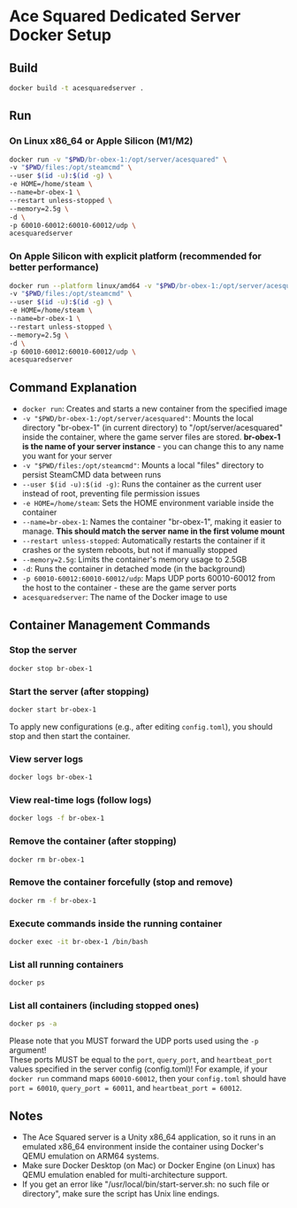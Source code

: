 # Ace Squared Dedicated Server Docker Setup

## Build

```bash
docker build -t acesquaredserver .
```

## Run

### On Linux x86_64 or Apple Silicon (M1/M2)
```bash
docker run -v "$PWD/br-obex-1:/opt/server/acesquared" \
-v "$PWD/files:/opt/steamcmd" \
--user $(id -u):$(id -g) \
-e HOME=/home/steam \
--name=br-obex-1 \
--restart unless-stopped \
--memory=2.5g \
-d \
-p 60010-60012:60010-60012/udp \
acesquaredserver
```

### On Apple Silicon with explicit platform (recommended for better performance)
```bash
docker run --platform linux/amd64 -v "$PWD/br-obex-1:/opt/server/acesquared" \
-v "$PWD/files:/opt/steamcmd" \
--user $(id -u):$(id -g) \
-e HOME=/home/steam \
--name=br-obex-1 \
--restart unless-stopped \
--memory=2.5g \
-d \
-p 60010-60012:60010-60012/udp \
acesquaredserver
```

## Command Explanation

- `docker run`: Creates and starts a new container from the specified image
- `-v "$PWD/br-obex-1:/opt/server/acesquared"`: Mounts the local directory "br-obex-1" (in current directory) to "/opt/server/acesquared" inside the container, where the game server files are stored. **br-obex-1 is the name of your server instance** - you can change this to any name you want for your server
- `-v "$PWD/files:/opt/steamcmd"`: Mounts a local "files" directory to persist SteamCMD data between runs
- `--user $(id -u):$(id -g)`: Runs the container as the current user instead of root, preventing file permission issues
- `-e HOME=/home/steam`: Sets the HOME environment variable inside the container
- `--name=br-obex-1`: Names the container "br-obex-1", making it easier to manage. **This should match the server name in the first volume mount**
- `--restart unless-stopped`: Automatically restarts the container if it crashes or the system reboots, but not if manually stopped
- `--memory=2.5g`: Limits the container's memory usage to 2.5GB
- `-d`: Runs the container in detached mode (in the background)
- `-p 60010-60012:60010-60012/udp`: Maps UDP ports 60010-60012 from the host to the container - these are the game server ports
- `acesquaredserver`: The name of the Docker image to use

## Container Management Commands

### Stop the server
```bash
docker stop br-obex-1
```

### Start the server (after stopping)
```bash
docker start br-obex-1
```
To apply new configurations (e.g., after editing `config.toml`), you should stop and then start the container.

### View server logs
```bash
docker logs br-obex-1
```

### View real-time logs (follow logs)
```bash
docker logs -f br-obex-1
```

### Remove the container (after stopping)
```bash
docker rm br-obex-1
```

### Remove the container forcefully (stop and remove)
```bash
docker rm -f br-obex-1
```

### Execute commands inside the running container
```bash
docker exec -it br-obex-1 /bin/bash
```

### List all running containers
```bash
docker ps
```

### List all containers (including stopped ones)
```bash
docker ps -a
```

Please note that you MUST forward the UDP ports used using the ```-p``` argument!<br>
These ports MUST be equal to the `port`, `query_port`, and `heartbeat_port` values specified in the server config (config.toml)! For example, if your `docker run` command maps `60010-60012`, then your `config.toml` should have `port = 60010`, `query_port = 60011`, and `heartbeat_port = 60012`.

## Notes
- The Ace Squared server is a Unity x86_64 application, so it runs in an emulated x86_64 environment inside the container using Docker's QEMU emulation on ARM64 systems.
- Make sure Docker Desktop (on Mac) or Docker Engine (on Linux) has QEMU emulation enabled for multi-architecture support.
- If you get an error like "/usr/local/bin/start-server.sh: no such file or directory", make sure the script has Unix line endings.